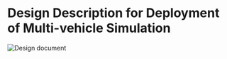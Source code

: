 # Design Description for Deployment of Multi-vehicle Simulation

![Design document](https://github.com/tlandle/OpenCDA/tree/dist/deployment/deployment.png)
